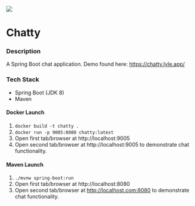 ![](https://github.com/Lylio/image-repo/blob/master/logos/spring-boot.png?raw=true)
# Chatty

### Description
A Spring Boot chat application. Demo found here: https://chatty.lyle.app/ 

### Tech Stack
- Spring Boot (JDK 8)
- Maven

#### Docker Launch
1. `docker build -t chatty .`
2. `docker run -p 9005:8080 chatty:latest`
3. Open first tab/browser at http://localhost:9005
4. Open second tab/browser at http://localhost:9005 to demonstrate chat functionality.

#### Maven Launch
1. `./mvnw spring-boot:run`
2. Open first tab/browser at http://localhost:8080
3. Open second tab/browser at http://localhost.com:8080 to demonstrate chat functionality.

